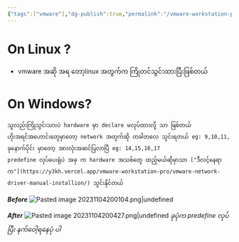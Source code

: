 ```yaml
---
{"tags":["vmware"],"dg-publish":true,"permalink":"/vmware-workstation-pro/vmware-network-driver-fix-2nd-way/","dgPassFrontmatter":true,"noteIcon":""}
---
```


# On Linux ?

- vmware အဆို အရ တော့linux အတွက်က ကြိုတင်သွင်းထားပြီးဖြစ်တယ်



# On Windows?
	သူလည်းကြိုသွင်းသားပဲ hardware မှာ declare မလုပ်ထားလို့ သာ ဖြစ်တယ်
	ဟိုးအရင်အဟောင်းတွေမှာတော့ network အတွက်ဆို တခါတလေ သွင်းရတယ် eg: 9,10,11,
	ခုနောက်ပိုင်း မှာတော့ အားလုံးအဆင်ပြလာပြီ eg: 14,15,16,17 
	predefine လုပ်ပေးရုံပဲ အခု က hardware အသစ်တွေ ထည့်မယ်ဆိုမှာသာ ["ဒီလင့်နေရာက"](https://y3kh.vercel.app/vmware-workstation-pro/vmware-network-driver-manual-installion/) သွင်းနိုင်တယ်  

***Before***
![Pasted image 20231104200104.png|undefined](/img/user/Images%20All/Pasted%20image%2020231104200104.png)


***After***
![Pasted image 20231104200427.png|undefined](/img/user/Images%20All/Pasted%20image%2020231104200427.png)
*ခုပုံက predefine လုပ်ပြီး နက်ဝေါ့ရနေပုံ ပါ*